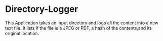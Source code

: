 # Directory-Logger

This Application takes an input directory and logs all the content into a new text file. It lists if the file is a JPEG or PDF, a hash of the contents,and its original location.
